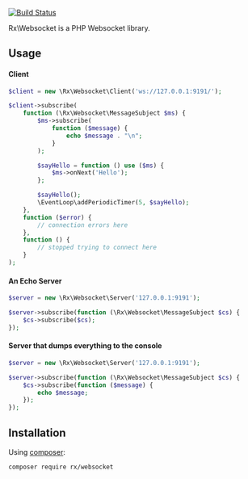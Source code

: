 [![Build Status](https://travis-ci.org/RxPHP/RxWebsocket.svg?branch=master)](https://travis-ci.org/RxPHP/RxWebsocket)

Rx\Websocket is a PHP Websocket library.

## Usage

#### Client
```php
$client = new \Rx\Websocket\Client('ws://127.0.0.1:9191/');

$client->subscribe(
    function (\Rx\Websocket\MessageSubject $ms) {
        $ms->subscribe(
            function ($message) {
                echo $message . "\n";
            }
        );

        $sayHello = function () use ($ms) {
            $ms->onNext('Hello');
        };

        $sayHello();
        \EventLoop\addPeriodicTimer(5, $sayHello);
    },
    function ($error) {
        // connection errors here
    },
    function () {
        // stopped trying to connect here
    }
);
```

#### An Echo Server
```php
$server = new \Rx\Websocket\Server('127.0.0.1:9191');

$server->subscribe(function (\Rx\Websocket\MessageSubject $cs) {
    $cs->subscribe($cs);
});
```

#### Server that dumps everything to the console
```php
$server = new \Rx\Websocket\Server('127.0.0.1:9191');

$server->subscribe(function (\Rx\Websocket\MessageSubject $cs) {
    $cs->subscribe(function ($message) {
        echo $message;
    });
});
```

## Installation

Using [composer](https://getcomposer.org/):

```composer require rx/websocket```
